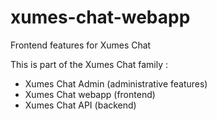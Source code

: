 # xumes-chat-webapp
Frontend features for Xumes Chat


This is part of the Xumes Chat family :
* Xumes Chat Admin (administrative features)
* Xumes Chat webapp (frontend)
* Xumes Chat API (backend)
